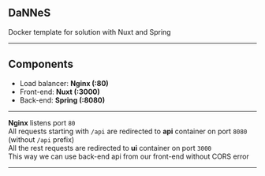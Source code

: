 ## DaNNeS

Docker template for solution with Nuxt and Spring

---

## Components
- Load balancer: **Nginx (:80)**
- Front-end: **Nuxt (:3000)**
- Back-end: **Spring (:8080)**

---

**Nginx** listens port `80`  
All requests starting with `/api` are redirected to **api** container on port `8080` (without `/api` prefix)  
All the rest requests are redirected to **ui** container on port `3000`  
This way we can use back-end api from our front-end without CORS error

---
